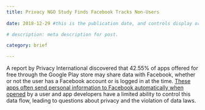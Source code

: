 ```yaml
---
title: Privacy NGO Study Finds Facebook Tracks Non-Users 
 
date: 2018-12-29 #this is the publication date, and controls display order.

# description: meta description for post.

category: brief

---
```


A report by Privacy International discovered that 42.55% of apps offered for free through the Google Play store may share data with Facebook, whether or not the user has a Facebook account or is logged in at the time. [These apps often send personal information to Facebook automatically when opened][link] by a user and app developers have a limited ability to control this data flow, leading to questions about privacy and the violation of data laws. 

[link]: https://privacyinternational.org/report/2647/how-apps-android-share-data-facebook-report
